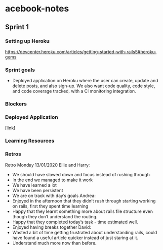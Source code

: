 # acebook-notes

## Sprint 1

### Setting up Heroku
https://devcenter.heroku.com/articles/getting-started-with-rails5#heroku-gems

### Sprint goals
- Deployed application on Heroku where the user can create, update and delete posts, and also sign-up. We also want code quality, code style, and code coverage tracked, with a CI monitoring integration.

### Blockers

### Deployed Application
[link]

### Learning Resources

### Retros

Retro Monday 13/01/2020
Ellie and Harry:
- We should have slowed down and focus instead of rushing through
- In the end we managed to make it work
- We have learned a lot
- We have been persistent
- We are on track with day’s goals
Andrea:
- Enjoyed in the afternoon that they didn’t rush through starting working on rails, first they spent time learning
- Happy that they learnt something more about rails file structure even though they don’t understand the routing.
- Happy that they completed today’s task - time estimated well.
- Enjoyed having breaks together
David:
- Wasted a bit of time getting frustrated about understanding rails, could have found a useful article quicker instead of just staring at it.
- Understand much more now than before.
